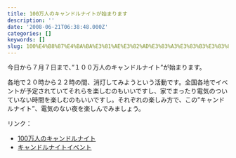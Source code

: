 ```yaml
---
title: 100万人のキャンドルナイトが始まります
description: ''
date: '2008-06-21T06:38:48.000Z'
categories: []
keywords: []
slug: 100%E4%B8%87%E4%BA%BA%E3%81%AE%E3%82%AD%E3%83%A3%E3%83%B3%E3%83%89%E3%83%AB%E3%83%8A%E3%82%A4%E3%83%88%E3%81%8C%E5%A7%8B%E3%81%BE%E3%82%8A%E3%81%BE...
---
```

今日から７月７日まで、”１００万人のキャンドルナイト”が始まります。

各地で２０時から２２時の間、消灯してみようという活動です。全国各地でイベントが予定されていてそれらを楽しむのもいいですし、家でまったり電気のついていない時間を楽しむのもいいですし。それぞれの楽しみ方で、この”キャンドルナイト”、電気のない夜を楽しんでみましょう。

リンク：

*   [100万人のキャンドルナイト](http://www.candle-night.org/jp/)
*   [キャンドルナイトイベント](http://event.candle-night.org/)